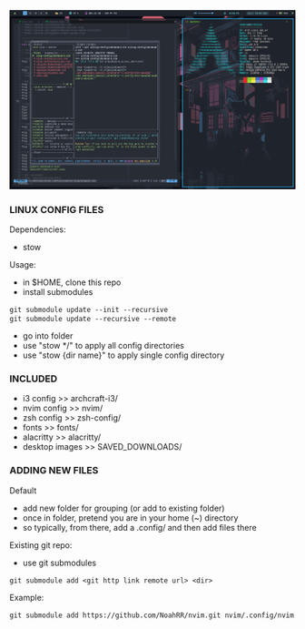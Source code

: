 ![alt text](https://github.com/NoahRR/.dotfiles/blob/master/SAVED_DOWNLOADS/SAVED_DOWNLOADS/DeepinScreenshot_select-area_20211005220005.png?raw=true)

### LINUX CONFIG FILES
Dependencies:
- stow

Usage:
- in $HOME, clone this repo
- install submodules
```
git submodule update --init --recursive
git submodule update --recursive --remote
```
- go into folder
- use "stow */" to apply all config directories
- use "stow {dir name}" to apply single config directory

### INCLUDED
- i3 config >> archcraft-i3/
- nvim config >> nvim/
- zsh config >> zsh-config/
- fonts >> fonts/
- alacritty >> alacritty/
- desktop images >> SAVED_DOWNLOADS/

### ADDING NEW FILES
Default
- add new folder for grouping (or add to existing folder)
- once in folder, pretend you are in your home (~) directory
- so typically, from there, add a .config/ and then add files there

Existing git repo:
- use git submodules
```
git submodule add <git http link remote url> <dir>
```
Example:
```
git submodule add https://github.com/NoahRR/nvim.git nvim/.config/nvim
```
